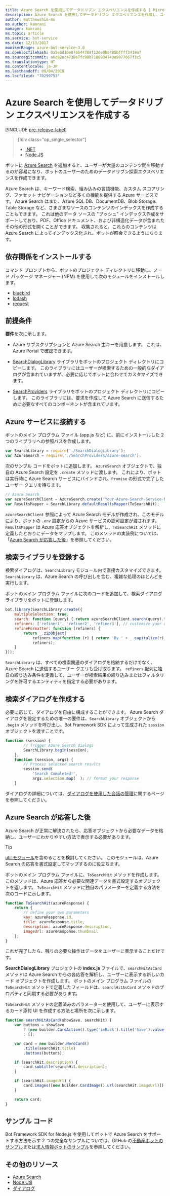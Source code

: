 ```yaml
---
title: Azure Search を使用してデータドリブン エクスペリエンスを作成する | Microsoft Docs
description: Azure Search を使用してデータドリブン エクスペリエンスを作成し、ユーザーが Bot Framework SDK for Node.js および Azure Search を使用してボット内の大量のコンテンツ間を移動できるように支援する方法について説明します。
author: matthewshim-ms
ms.author: kamrani
manager: kamrani
ms.topic: article
ms.service: bot-service
ms.date: 12/13/2017
monikerRange: azure-bot-service-3.0
ms.openlocfilehash: 0a5ebd10e076b44708f13de0b8485bffff3419af
ms.sourcegitcommit: a6d02ec4738e7fc90b7108934740e9077667f3c5
ms.translationtype: HT
ms.contentlocale: ja-JP
ms.lasthandoff: 09/04/2019
ms.locfileid: "70299753"
---
```

# <a name="create-data-driven-experiences-with-azure-search"></a>Azure Search を使用してデータドリブン エクスペリエンスを作成する 

[!INCLUDE [pre-release-label](../includes/pre-release-label-v3.md)]

> [!div class="op_single_selector"]
> - [.NET](../dotnet/bot-builder-dotnet-search-azure.md)
> - [Node.JS](../nodejs/bot-builder-nodejs-search-azure.md)

ボットに [Azure Search][search] を追加すると、ユーザーが大量のコンテンツ間を移動するのが容易になり、ボットのユーザーのためのデータドリブン探索エクスペリエンスを作成できます。

Azure Search は、キーワード検索、組み込みの言語機能、カスタム スコアリング、ファセット ナビゲーションなど多くの機能を提供する Azure サービスです。 Azure Search はまた、Azure SQL DB、DocumentDB、Blob Storage、Table Storage など、さまざまなソースのコンテンツのインデックスを作成することもできます。 これは他のデータ ソースの "プッシュ" インデックス作成をサポートしており、PDF、Office ドキュメント、および非構造化データが含まれたその他の形式を開くことができます。 収集されると、これらのコンテンツは Azure Search によってインデックス化され、ボットが照会できるようになります。

## <a name="install-dependencies"></a>依存関係をインストールする

コマンド プロンプトから、ボットのプロジェクト ディレクトリに移動し、ノード パッケージ マネージャー (NPM) を使用して次のモジュールをインストールします。

* [bluebird](https://www.npmjs.com/package/bluebird)
* [lodash](https://www.npmjs.com/package/lodash)
* [request](https://www.npmjs.com/package/request)

## <a name="prerequisites"></a>前提条件

**要件**を次に示します。 
- Azure サブスクリプションと Azure Search 主キーを用意します。 これは、Azure Portal で確認できます。
- [SearchDialogLibrary](https://github.com/Microsoft/botBuilder-Samples/tree/master/Node/demo-Search/SearchDialogLibrary) ライブラリをボットのプロジェクト ディレクトリにコピーします。 このライブラリにはユーザーが検索するための一般的なダイアログが含まれていますが、必要に応じてボットに合わせてカスタマイズできます。 

- [SearchProviders](https://github.com/Microsoft/botBuilder-Samples/tree/master/Node/demo-Search/SearchProviders) ライブラリをボットのプロジェクト ディレクトリにコピーします。 このライブラリには、要求を作成して Azure Search に送信するために必要なすべてのコンポーネントが含まれています。

## <a name="connect-to-the-azure-service"></a>Azure サービスに接続する 

ボットのメイン プログラム ファイル (app.js など) に、前にインストールした 2 つのライブラリへの参照パスを作成します。 

```javascript
var SearchLibrary = require('./SearchDialogLibrary');
var AzureSearch = require('./SearchProviders/azure-search');
```

次のサンプル コードをボットに追加します。 `AzureSearch` オブジェクトで、独自の Azure Search 設定を `.create` メソッドに渡します。 これにより、ボットは実行時に Azure Search サービスにバインドされ、`Promise` の形式で完了したユーザー クエリを待ちます。  

```javascript
// Azure Search
var azureSearchClient = AzureSearch.create('Your-Azure-Search-Service-Name', 'Your-Azure-Search-Primary-Key', 'Your-Azure-Search-Service-Index');
var ResultsMapper = SearchLibrary.defaultResultsMapper(ToSearchHit);
```

 `azureSearchClient` 参照によって Azure Search モデルが作成され、このモデルにより、ボットの `.env` 設定からの Azure サービスの認可設定が渡されます。 
 `ResultsMapper` は Azure 応答オブジェクトを解析し、`ToSearchHit` メソッドに定義したとおりにデータをマップします。 このメソッドの実装例については、「[Azure Search が応答した後](#after-azure-search-responds)」を参照してください。

## <a name="register-the-search-library"></a>検索ライブラリを登録する
検索ダイアログは、`SearchLibrary` モジュール内で直接カスタマイズできます。 `SearchLibrary` は、Azure Search の呼び出しを含む、複雑な処理のほとんどを実行します。 

ボットのメイン プログラム ファイルに次のコードを追加して、検索ダイアログ ライブラリをボットに登録します。 

```javascript
bot.library(SearchLibrary.create({
    multipleSelection: true,
    search: function (query) { return azureSearchClient.search(query).then(ResultsMapper); },
    refiners: ['refiner1', 'refiner2', 'refiner3'], // customize your own refiners 
    refineFormatter: function (refiners) {
        return _.zipObject(
            refiners.map(function (r) { return 'By ' + _.capitalize(r); }),
            refiners);
    }
}));
```
`SearchLibrary` は、すべての検索関連のダイアログを格納するだけでなく、Azure Search に送信するユーザー クエリも受け取ります。 `refiners` 配列に独自の絞り込み条件を定義して、ユーザーが検索結果の絞り込みまたはフィルタリングを許可するエンティティを指定する必要があります。  

## <a name="create-a-search-dialog"></a>検索ダイアログを作成する

必要に応じて、ダイアログを自由に構成することができます。 Azure Search ダイアログを設定するための唯一の要件は、`SearchLibrary` オブジェクトから `.begin` メソッドを呼び出し、Bot Framework SDK によって生成された `session` オブジェクトを渡すことです。 

```javascript
function (session) {
        // Trigger Azure Search dialogs 
        SearchLibrary.begin(session);
    },
    function (session, args) {
        // Process selected search results
        session.send(
            'Search Completed!',
            args.selection.map(  ); // format your response 
    }
```
ダイアログの詳細については、[ダイアログを使用した会話の管理](bot-builder-nodejs-dialog-manage-conversation.md)に関するページを参照してください。

## <a name="after-azure-search-responds"></a>Azure Search が応答した後 

Azure Search が正常に解決されたら、応答オブジェクトから必要なデータを格納し、ユーザーにわかりやすい方法で表示する必要があります。

> [!TIP]
> [util モジュール][NodeUtil]を含めることを検討してください。 このモジュールは、Azure Search の応答を書式設定してマップするのに役立ちます。

ボットのメイン プログラム ファイルに、`ToSearchHit` メソッドを作成します。 このメソッドは、Azure 応答から必要な関連データを書式設定するオブジェクトを返します。 `ToSearchHit` メソッドに独自のパラメーターを定義する方法を次のコードに示します。 
 
 ```javascript
 function ToSearchHit(azureResponse) {
     return {
         // define your own parameters 
         key: azureResponse.id,
         title: azureResponse.title,
         description: azureResponse.description,
         imageUrl: azureResponse.thumbnail
     };
 }
```
これが完了したら、残りの必要な操作はデータをユーザーに表示することだけです。 

 **SearchDialogLibrary** プロジェクトの **index.js** ファイルで、`searchHitAsCard` メソッドは Azure Search からの各応答を解析し、ユーザーに表示する新しいカード オブジェクトを作成します。 ボットのメイン プログラム ファイルの `ToSearchHit` メソッドで定義したフィールドは、`searchHitAsCard` メソッドのプロパティと同期する必要があります。 

`ToSearchHit` メソッドの定義済みのパラメーターを使用して、ユーザーに表示するカード添付 UI を作成する方法と場所を次に示します。 

```javascript
function searchHitAsCard(showSave, searchHit) {
    var buttons = showSave
        ? [new builder.CardAction().type('imBack').title('Save').value(searchHit.key)]
        : [];

    var card = new builder.HeroCard()
        .title(searchHit.title) 
        .buttons(buttons);

    if (searchHit.description) {
        card.subtitle(searchHit.description);
    }

    if (searchHit.imageUrl) {
        card.images([new builder.CardImage().url(searchHit.imageUrl)]);
    }

    return card;
}
```

## <a name="sample-code"></a>サンプル コード

Bot Framework SDK for Node.js を使用してボットで Azure Search をサポートする方法を示す 2 つの完全なサンプルについては、GitHub の[不動産ボットのサンプル](https://github.com/Microsoft/BotBuilder-Samples/tree/v3-sdk-samples/Node/demo-Search/RealEstateBot)または[求人情報ボットのサンプル](https://github.com/Microsoft/BotBuilder-Samples/tree/v3-sdk-samples/Node/demo-Search/JobListingBot)を参照してください。 

## <a name="additional-resources"></a>その他のリソース

* [Azure Search][search]
* [Node Util][NodeUtil]
* [ダイアログ](bot-builder-nodejs-dialog-manage-conversation.md)

[NodeUtil]: https://nodejs.org/api/util.html
[search]: /azure/search/search-what-is-azure-search
